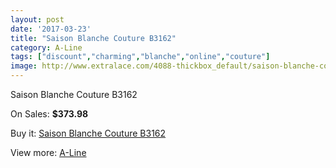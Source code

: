 ```yaml
---
layout: post
date: '2017-03-23'
title: "Saison Blanche Couture B3162"
category: A-Line
tags: ["discount","charming","blanche","online","couture"]
image: http://www.extralace.com/4088-thickbox_default/saison-blanche-couture-b3162.jpg
---
```

Saison Blanche Couture B3162

On Sales: **$373.98**
<a href="https://www.extralace.com/a-line/1934-saison-blanche-couture-b3162.html"><amp-img layout="responsive" width="600" height="600" src="//www.extralace.com/4088-thickbox_default/saison-blanche-couture-b3162.jpg" alt="Saison Blanche Couture B3162 0" /></a>
<a href="https://www.extralace.com/a-line/1934-saison-blanche-couture-b3162.html"><amp-img layout="responsive" width="600" height="600" src="//www.extralace.com/4089-thickbox_default/saison-blanche-couture-b3162.jpg" alt="Saison Blanche Couture B3162 1" /></a>

Buy it: [Saison Blanche Couture B3162](https://www.extralace.com/a-line/1934-saison-blanche-couture-b3162.html "Saison Blanche Couture B3162")

View more: [A-Line](https://www.extralace.com/2-a-line "A-Line")
